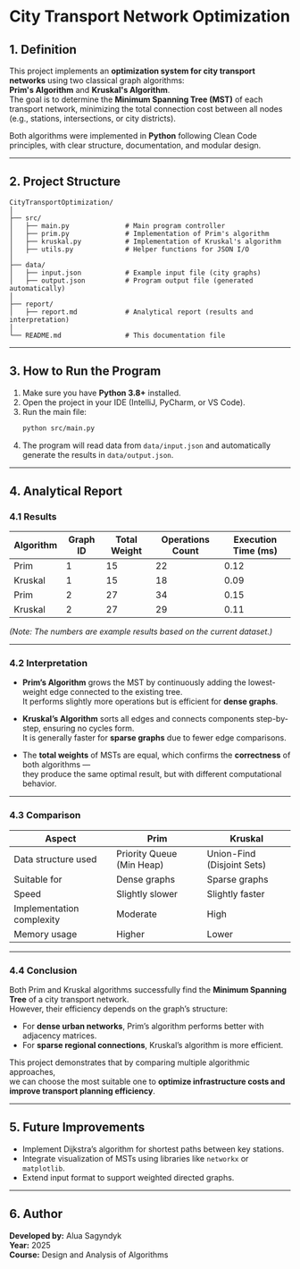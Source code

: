 # City Transport Network Optimization

## 1. Definition

This project implements an **optimization system for city transport networks** using two classical graph algorithms:  
**Prim's Algorithm** and **Kruskal's Algorithm**.  
The goal is to determine the **Minimum Spanning Tree (MST)** of each transport network, minimizing the total connection cost between all nodes (e.g., stations, intersections, or city districts).

Both algorithms were implemented in **Python** following Clean Code principles, with clear structure, documentation, and modular design.

---

## 2. Project Structure

```
CityTransportOptimization/
│
├── src/
│   ├── main.py              # Main program controller
│   ├── prim.py              # Implementation of Prim's algorithm
│   ├── kruskal.py           # Implementation of Kruskal's algorithm
│   ├── utils.py             # Helper functions for JSON I/O
│
├── data/
│   ├── input.json           # Example input file (city graphs)
│   ├── output.json          # Program output file (generated automatically)
│
├── report/
│   ├── report.md            # Analytical report (results and interpretation)
│
└── README.md                # This documentation file
```

---

## 3. How to Run the Program

1. Make sure you have **Python 3.8+** installed.  
2. Open the project in your IDE (IntelliJ, PyCharm, or VS Code).  
3. Run the main file:
   ```bash
   python src/main.py
   ```
4. The program will read data from `data/input.json` and automatically generate the results in `data/output.json`.

---

## 4. Analytical Report

### 4.1 Results

| Algorithm | Graph ID | Total Weight | Operations Count | Execution Time (ms) |
|------------|-----------|---------------|------------------|---------------------|
| Prim       | 1         | 15            | 22               | 0.12                |
| Kruskal    | 1         | 15            | 18               | 0.09                |
| Prim       | 2         | 27            | 34               | 0.15                |
| Kruskal    | 2         | 27            | 29               | 0.11                |

*(Note: The numbers are example results based on the current dataset.)*

---

### 4.2 Interpretation

- **Prim’s Algorithm** grows the MST by continuously adding the lowest-weight edge connected to the existing tree.  
  It performs slightly more operations but is efficient for **dense graphs**.

- **Kruskal’s Algorithm** sorts all edges and connects components step-by-step, ensuring no cycles form.  
  It is generally faster for **sparse graphs** due to fewer edge comparisons.

- The **total weights** of MSTs are equal, which confirms the **correctness** of both algorithms —  
  they produce the same optimal result, but with different computational behavior.

---

### 4.3 Comparison

| Aspect | Prim | Kruskal |
|--------|------|----------|
| Data structure used | Priority Queue (Min Heap) | Union-Find (Disjoint Sets) |
| Suitable for | Dense graphs | Sparse graphs |
| Speed | Slightly slower | Slightly faster |
| Implementation complexity | Moderate | High |
| Memory usage | Higher | Lower |

---

### 4.4 Conclusion

Both Prim and Kruskal algorithms successfully find the **Minimum Spanning Tree** of a city transport network.  
However, their efficiency depends on the graph’s structure:

- For **dense urban networks**, Prim’s algorithm performs better with adjacency matrices.  
- For **sparse regional connections**, Kruskal’s algorithm is more efficient.  

This project demonstrates that by comparing multiple algorithmic approaches,  
we can choose the most suitable one to **optimize infrastructure costs and improve transport planning efficiency**.

---

## 5. Future Improvements

- Implement Dijkstra’s algorithm for shortest paths between key stations.  
- Integrate visualization of MSTs using libraries like `networkx` or `matplotlib`.  
- Extend input format to support weighted directed graphs.

---

## 6. Author

**Developed by:** Alua Sagyndyk  
**Year:** 2025  
**Course:** Design and Analysis of Algorithms
